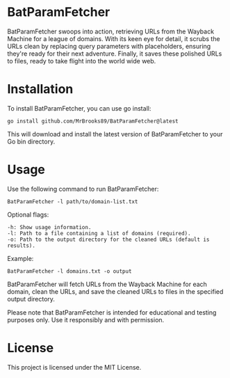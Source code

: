 # BatParamFetcher

BatParamFetcher swoops into action, retrieving URLs from the Wayback Machine for a league of domains. With its keen eye for detail, it scrubs the URLs clean by replacing query parameters with placeholders, ensuring they're ready for their next adventure. Finally, it saves these polished URLs to files, ready to take flight into the world wide web.

# Installation 

To install BatParamFetcher, you can use go install:

```
go install github.com/MrBrooks89/BatParamFetcher@latest
```
This will download and install the latest version of BatParamFetcher to your Go bin directory.

# Usage 

Use the following command to run BatParamFetcher:

```
BatParamFetcher -l path/to/domain-list.txt
```

Optional flags:
```
-h: Show usage information.
-l: Path to a file containing a list of domains (required).
-o: Path to the output directory for the cleaned URLs (default is results).
```
Example:
```
BatParamFetcher -l domains.txt -o output
```
BatParamFetcher will fetch URLs from the Wayback Machine for each domain, clean the URLs, and save the cleaned URLs to files in the specified output directory.

Please note that BatParamFetcher is intended for educational and testing purposes only. Use it responsibly and with permission.

# License

This project is licensed under the MIT License.
